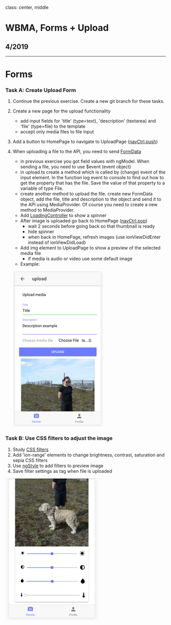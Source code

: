 class: center, middle

# WBMA, Forms + Upload

## 4/2019

---

# Forms

### Task A: Create Upload Form 

1. Continue the previous exercise. Create a new git branch for these tasks.
1. Create a new page for the upload functionality
    - add input fields for 'title' (type=text), 'description' (textarea) and 'file' (type=file) to the template
    - accept only media files to file input
1. Add a button to HomePage to navigate to UploadPage ([navCtrl.push](https://ionicframework.com/docs/v3/api/navigation/NavController/))
1. When uploading a file to the API, you need to send [FormData](https://developer.mozilla.org/en-US/docs/Web/API/FormData/Using_FormData_Objects) 
    - in previous exercise you got field values with ngModel. When sending a file, you need to use $event (event object)
    - in upload.ts create a method which is called by (change) event of the input element. In the function log event to console to find out how to get the property that has the file. Save the value of that property to a variable of type File. 
    - create another method to upload the file. create new FormData object, add the file, title and description to the object and send it to the API using MediaProvider. Of course you need to create a new method to MediaProvider.
    - Add [LoadingController](https://ionicframework.com/docs/v3/api/components/loading/LoadingController/) to show a spinner
    - After image is uploaded go back to HomePage ([navCtrl.pop](https://ionicframework.com/docs/v3/api/navigation/NavController/))
        - wait 2 seconds before going back so that thumbnail is ready
        - hide spinner
        - when back in HomePage, refresh images (use ionViewDidEnter instead of ionViewDidLoad)
    - Add img element to UploadPage to show a preview of the selected media file
        - if media is audio or video use some default image
    - Example:
    
    ![uploadform](images/uploadform.png)
        
 ### Task B: Use CSS filters to adjust the image
 1. Study [CSS filters](https://css-tricks.com/almanac/properties/f/filter/)
 1. Add 'ion-range' elements to change brightness, contrast, saturation and sepia CSS filters
 1. Use [ngStyle](https://angular.io/api/common/NgStyle) to add filters to preview image
 1. Save filter settings as tag when file is uploaded
 
 ![adjustments](images/adjustments.png)
    
